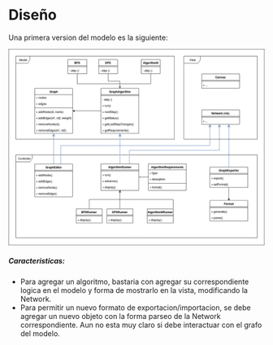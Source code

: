 # Diseño

Una primera version del modelo es la siguiente:

![Diagrama modelo](AlgoGraph.png)

##### Caracteristicas:
* Para agregar un algoritmo, bastaria con agregar su correspondiente logica en el modelo y forma de mostrarlo en la vista, modificando la Network.
* Para permitir un nuevo formato de exportacion/importacion, se debe agregar un nuevo objeto con la forma parseo de la Network correspondiente. Aun no esta muy claro si debe interactuar con el grafo del modelo.

